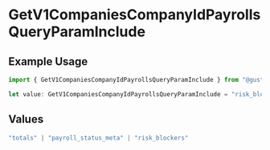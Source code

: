 # GetV1CompaniesCompanyIdPayrollsQueryParamInclude

## Example Usage

```typescript
import { GetV1CompaniesCompanyIdPayrollsQueryParamInclude } from "@gusto/embedded-api/models/operations";

let value: GetV1CompaniesCompanyIdPayrollsQueryParamInclude = "risk_blockers";
```

## Values

```typescript
"totals" | "payroll_status_meta" | "risk_blockers"
```